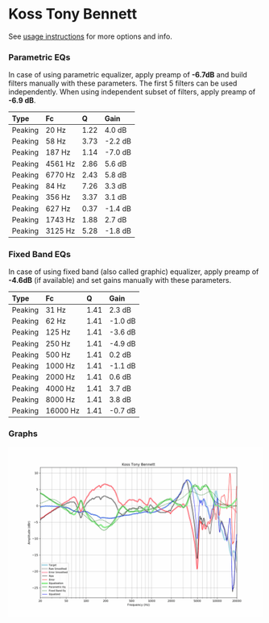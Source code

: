# Koss Tony Bennett
See [usage instructions](https://github.com/jaakkopasanen/AutoEq#usage) for more options and info.

### Parametric EQs
In case of using parametric equalizer, apply preamp of **-6.7dB** and build filters manually
with these parameters. The first 5 filters can be used independently.
When using independent subset of filters, apply preamp of **-6.9 dB**.

| Type    | Fc      |    Q | Gain    |
|:--------|:--------|:-----|:--------|
| Peaking | 20 Hz   | 1.22 | 4.0 dB  |
| Peaking | 58 Hz   | 3.73 | -2.2 dB |
| Peaking | 187 Hz  | 1.14 | -7.0 dB |
| Peaking | 4561 Hz | 2.86 | 5.6 dB  |
| Peaking | 6770 Hz | 2.43 | 5.8 dB  |
| Peaking | 84 Hz   | 7.26 | 3.3 dB  |
| Peaking | 356 Hz  | 3.37 | 3.1 dB  |
| Peaking | 627 Hz  | 0.37 | -1.4 dB |
| Peaking | 1743 Hz | 1.88 | 2.7 dB  |
| Peaking | 3125 Hz | 5.28 | -1.8 dB |

### Fixed Band EQs
In case of using fixed band (also called graphic) equalizer, apply preamp of **-4.6dB**
(if available) and set gains manually with these parameters.

| Type    | Fc       |    Q | Gain    |
|:--------|:---------|:-----|:--------|
| Peaking | 31 Hz    | 1.41 | 2.3 dB  |
| Peaking | 62 Hz    | 1.41 | -1.0 dB |
| Peaking | 125 Hz   | 1.41 | -3.6 dB |
| Peaking | 250 Hz   | 1.41 | -4.9 dB |
| Peaking | 500 Hz   | 1.41 | 0.2 dB  |
| Peaking | 1000 Hz  | 1.41 | -1.1 dB |
| Peaking | 2000 Hz  | 1.41 | 0.6 dB  |
| Peaking | 4000 Hz  | 1.41 | 3.7 dB  |
| Peaking | 8000 Hz  | 1.41 | 3.8 dB  |
| Peaking | 16000 Hz | 1.41 | -0.7 dB |

### Graphs
![](./Koss%20Tony%20Bennett.png)